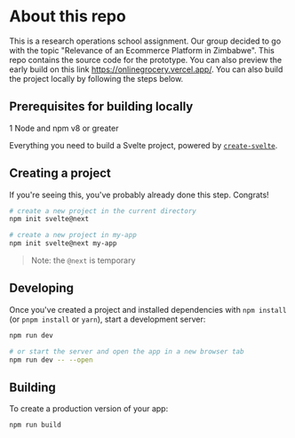 # About this repo
This is a research operations school assignment. Our group decided to go with the topic "Relevance of an Ecommerce Platform in Zimbabwe". This repo
contains the source code for the prototype. You can also preview the early build on this link https://onlinegrocery.vercel.app/. You can also build
the project locally by following the steps below.

## Prerequisites for building locally
1 Node and npm v8 or greater

Everything you need to build a Svelte project, powered by [`create-svelte`](https://github.com/sveltejs/kit/tree/master/packages/create-svelte).

## Creating a project

If you're seeing this, you've probably already done this step. Congrats!

```bash
# create a new project in the current directory
npm init svelte@next

# create a new project in my-app
npm init svelte@next my-app
```

> Note: the `@next` is temporary

## Developing

Once you've created a project and installed dependencies with `npm install` (or `pnpm install` or `yarn`), start a development server:

```bash
npm run dev

# or start the server and open the app in a new browser tab
npm run dev -- --open
```

## Building

To create a production version of your app:

```bash
npm run build
```


